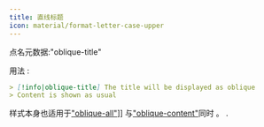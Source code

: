 ```yaml
---
title: 直线标题
icon: material/format-letter-case-upper
---
```


点名元数据:"oblique-title"

用法 :
```md
> [!info|oblique-title] The title will be displayed as oblique
> Content is shown as usual
```

样式本身也适用于["oblique-all"](../combined-styling/page-19.md)]] 与["oblique-content"](../content-styling/page-9.md)同时 。
.
